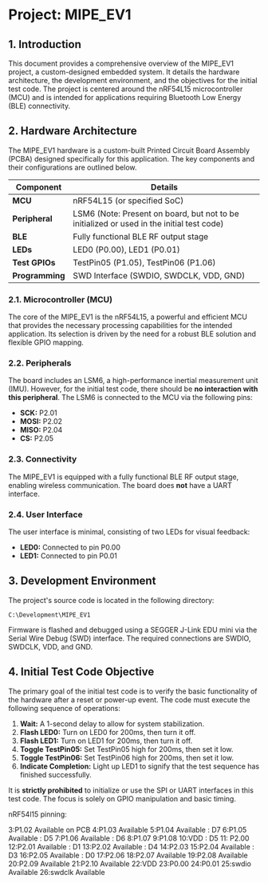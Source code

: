 # Project: MIPE_EV1

## 1. Introduction

This document provides a comprehensive overview of the MIPE_EV1 project, a custom-designed embedded system. It details the hardware architecture, the development environment, and the objectives for the initial test code. The project is centered around the nRF54L15 microcontroller (MCU) and is intended for applications requiring Bluetooth Low Energy (BLE) connectivity.

## 2. Hardware Architecture

The MIPE_EV1 hardware is a custom-built Printed Circuit Board Assembly (PCBA) designed specifically for this application. The key components and their configurations are outlined below.

| Component | Details |
|---|---|
| **MCU** | nRF54L15 (or specified SoC) |
| **Peripheral** | LSM6 (Note: Present on board, but not to be initialized or used in the initial test code) |
| **BLE** | Fully functional BLE RF output stage |
| **LEDs** | LED0 (P0.00), LED1 (P0.01) |
| **Test GPIOs** | TestPin05 (P1.05), TestPin06 (P1.06) |
| **Programming** | SWD Interface (SWDIO, SWDCLK, VDD, GND) |

### 2.1. Microcontroller (MCU)

The core of the MIPE_EV1 is the nRF54L15, a powerful and efficient MCU that provides the necessary processing capabilities for the intended application. Its selection is driven by the need for a robust BLE solution and flexible GPIO mapping.

### 2.2. Peripherals

The board includes an LSM6, a high-performance inertial measurement unit (IMU). However, for the initial test code, there should be **no interaction with this peripheral**. The LSM6 is connected to the MCU via the following pins:

*   **SCK:** P2.01
*   **MOSI:** P2.02
*   **MISO:** P2.04
*   **CS:** P2.05

### 2.3. Connectivity

The MIPE_EV1 is equipped with a fully functional BLE RF output stage, enabling wireless communication. The board does **not** have a UART interface.

### 2.4. User Interface

The user interface is minimal, consisting of two LEDs for visual feedback:

*   **LED0:** Connected to pin P0.00
*   **LED1:** Connected to pin P0.01

## 3. Development Environment

The project's source code is located in the following directory:

```
C:\Development\MIPE_EV1
```

Firmware is flashed and debugged using a SEGGER J-Link EDU mini via the Serial Wire Debug (SWD) interface. The required connections are SWDIO, SWDCLK, VDD, and GND.

## 4. Initial Test Code Objective

The primary goal of the initial test code is to verify the basic functionality of the hardware after a reset or power-up event. The code must execute the following sequence of operations:

1.  **Wait:** A 1-second delay to allow for system stabilization.
2.  **Flash LED0:** Turn on LED0 for 200ms, then turn it off.
3.  **Flash LED1:** Turn on LED1 for 200ms, then turn it off.
4.  **Toggle TestPin05:** Set TestPin05 high for 200ms, then set it low.
5.  **Toggle TestPin06:** Set TestPin06 high for 200ms, then set it low.
6.  **Indicate Completion:** Light up LED1 to signify that the test sequence has finished successfully.

It is **strictly prohibited** to initialize or use the SPI or UART interfaces in this test code. The focus is solely on GPIO manipulation and basic timing.



nRF54l15 pinning: 

3:P1.02 Available on PCB
4:P1.03 Available
5:P1.04 Available : D7
6:P1.05 Available : D5
7:P1.06 Available : D6
8:P1.07
9:P1.08
10:VDD : D5
11: P2.00
12:P2.01 Available : D1
13:P2.02 Available : D4
14:P2.03
15:P2.04 Available : D3
16:P2.05 Available : D0
17:P2.06
18:P2.07 Available
19:P2.08 Available
20:P2.09 Available
21:P2.10 Available
22:VDD
23:P0.00
24:P0.01
25:swdio Available
26:swdclk Available